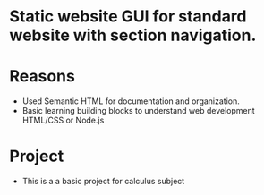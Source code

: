 # Static website GUI for standard website with section navigation.

# Reasons
- Used Semantic HTML for documentation and organization.
- Basic learning building blocks to understand web development HTML/CSS or Node.js

# Project
- This is a a basic project for calculus subject